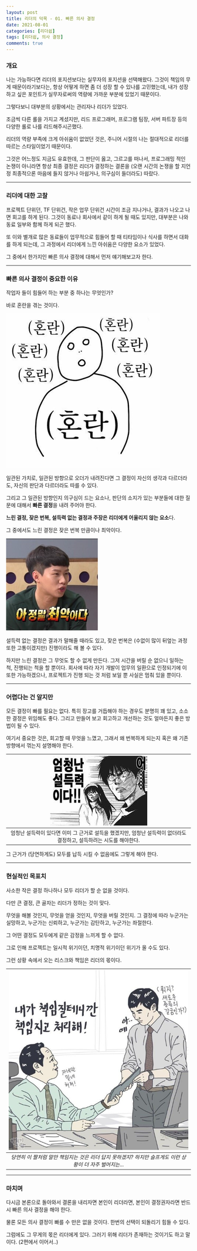 ```yaml
---
layout: post
title: 리더의 덕목 - 01. 빠른 의사 결정
date: 2021-08-01
categories: [리더쉽]
tags: [리더쉽, 의사 결정]
comments: true
---
```


### 개요

나는 가능하다면 리더의 포지션보다는 실무자의 포지션을 선택해왔다. 그것이 책임의 무게 때문이라기보다는, 항상 어떻게 하면 좀 더 성장 할 수 있나를 고민했는데, 내가 성장하고 싶은 포인트가 실무자로써의 역량에 가까운 부분에 있었기 때문이다.

그렇다보니 대부분의 상황에서는 관리자나 리더가 있었다.

조금씩 다른 롤을 가지고 계셨지만, 리드 프로그래머, 프로그램 팀장, 서버 파트장 등의 다양한 롤로 나를 리드해주시곤했다.

리더의 역량 부족에 크게 아쉬움이 없었던 것은, 주니어 시절의 나는 절대적으로 리더를 따르는 스타일이었기 때문이다.

그것은 어느정도 지금도 유효한데, 그 판단이 옳고, 그르고를 떠나서, 프로그래밍 적인 논쟁이 아니라면 항상 최종 결정은 리더가 결정하는 결론을 (오랜 시간의 논쟁을 할 지언정 최종적으론 마음에 들지 않거나 아쉽거나, 의구심이 들더라도) 따랐다.

---

### 리더에 대한 고찰

프로젝트 단위던, TF 단위건, 작은 업무 단위건 시간이 조금 지나거나, 결과가 나오고 나면 회고를 하게 된다. 그것이 동료나 회사에서 같이 하게 될 때도 있지만, 대부분은 나와 동료 일부와 함께 하게 되곤 했다.

또 이와 별개로 많은 동료들이 업무적으로 힘들어 할 때 티타임이나 식사를 하면서 대화를 하게 되는데, 그 과정에서 리더에게 느낀 아쉬움은 다양한 요소가 있었다.

그 중에서 한가지인 빠른 의사 결정에 대해서 먼저 얘기해보고자 한다.

---

### 빠른 의사 결정이 중요한 이유

작업자 들이 힘들어 하는 부분 중 하나는 무엇인가?

바로 혼란을 겪는 것이다.

![혼란하다](/img/2021/confuse.jpg)

일관된 가치로, 일관된 방향으로 오더가 내려진다면 그 결정이 자신의 생각과 다르더라도, 자신의 판단과 다르더라도 따를 수 있다.

그리고 그 일관된 방향인지 의구심이 드는 요소나, 판단의 소지가 있는 부분들에 대한 질문에 대해서  **빠른 결정**을 내려 주어야 한다.

**느린 결정, 잦은 번복, 설득력 없는 결정과 주장은 리더에게 어울리지 않는 요소**다.

그 중에서도 느린 결정은 잦은 번복 만큼이나 최악이다.

![최악이다](/img/2021/worst.jpg)

설득력 없는 결정은 결과가 말해줄 때라도 있고, 잦은 번복은 (수없이 많이 뒤엎는 과정 또한 고통이겠지만) 진행이라도 해 볼 수 있다.

하지만 느린 결정은 그 무엇도 할 수 없게 만든다. 그저 시간을 버릴 순 없으니 일하는 척, 진행되는 척을 할 뿐이다. 회사에 따라 자기 개발이 업무의 일환으로 인정되기에 이 또한 가능하겠으나, 프로젝트가 진행 되는 것 처럼 보일 뿐 사실은 멈춰 있을 뿐이다.

---

### 어렵다는 건 알지만

모든 결정이 빠를 필요는 없다. 특히 장고를 거듭해야 하는 경우도 분명히 꽤 있고, 소소한 결정은 위임해도 좋다. 그리고 만들어 보고 회고하고 개선하는 것도 얼마든지 좋은 방법이 될 수 있다.

여기서 중요한 것은, 회고할 때 무엇을 느꼈고, 그래서 왜 번복하게 되는지 혹은 왜 기존 방향에서 꺾는지 설명해야 한다.

| ![엄청난 설득력](/img/2021/persuasive_power.jpg) |
|:--:| 
| 엄청난 설득력이 있다면 이미 그 근거로 설득을 했겠지만, 엄청난 설득력이 없더라도 결정하고, 설득하려는 시도를 해야한다. |

그 근거가 (당연하게도) 모두를 납득 시킬 수 없음에도 그렇게 해야 한다.

---

### 현실적인 목표치

사소한 작은 결정 하나하나 모두 리더가 할 순 없을 것이다.

다만 큰 결정, 큰 골자는 리더가 정하는 것이 맞다.

무엇을 해볼 것인지, 무엇을 얻을 것인지, 무엇을 버릴 것인지. 그 결정에 따라 누군가는 실망하고, 누군가는 신뢰하고, 누군가는 감탄하고, 누군가는 좌절한다.

그 어떤 결정도 모두에게 같은 감정을 느끼게 할 수 없다. 

그로 인해 프로젝트는 일시적 위기이던, 치명적 위기이던 위기가 올 수도 있다. 

그런 상황 속에서 오는 리스크와 책임은 리더의 몫이다.

| ![책임](/img/2021/responsibility.jpg) |
|:--:| 
| *당연히 이 짤처럼 말만 책임지는 것은 리더 답지 못하겠지? 하지만 슬프게도 이런 상황이 더 자주 벌어지는...* |

---

### 마치며

다시금 본론으로 돌아와서 결론을 내리자면 본인이 리더라면, 본인이 결정권자라면 반드시 빠른 의사 결정을 해야 한다.

물론 모든 의사 결정이 빠를 수 만은 없을 것이다. 한번의 선택이 되돌리기 힘들 수 있다.

그럼에도 그 무게의 몫은 리더에게 있다. 그러기 위해 리더가 존재하는 것이기도 하고 말이다. (2편에서 이어서..)
